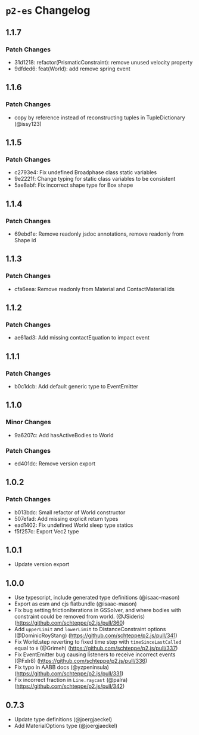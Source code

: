# `p2-es` Changelog

## 1.1.7

### Patch Changes

- 31d1218: refactor(PrismaticConstraint): remove unused velocity property
- 9dfded6: feat(World): add remove spring event

## 1.1.6

### Patch Changes

- copy by reference instead of reconstructing tuples in TupleDictionary (@issy123)

## 1.1.5

### Patch Changes

- c2793e4: Fix undefined Broadphase class static variables
- 9e2221f: Change typing for static class variables to be consistent
- 5ae8abf: Fix incorrect shape type for Box shape

## 1.1.4

### Patch Changes

- 69ebd1e: Remove readonly jsdoc annotations, remove readonly from Shape id

## 1.1.3

### Patch Changes

- cfa6eea: Remove readonly from Material and ContactMaterial ids

## 1.1.2

### Patch Changes

- ae61ad3: Add missing contactEquation to impact event

## 1.1.1

### Patch Changes

- b0c1dcb: Add default generic type to EventEmitter

## 1.1.0

### Minor Changes

- 9a6207c: Add hasActiveBodies to World

### Patch Changes

- ed401dc: Remove version export

## 1.0.2

### Patch Changes

- b013bdc: Small refactor of World constructor
- 507efad: Add missing explicit return types
- ead1402: Fix undefined World sleep type statics
- f5f257c: Export Vec2 type

## 1.0.1

- Update version export

## 1.0.0

- Use typescript, include generated type definitions (@isaac-mason)
- Export as esm and cjs flatbundle (@isaac-mason)
- Fix bug setting frictionIterations in GSSolver, and where bodies with constraint could be removed from world. (@JSideris) (https://github.com/schteppe/p2.js/pull/360)
- Add `upperLimit` and `lowerLimit` to DistanceConstraint options (@DominicRoyStang) (https://github.com/schteppe/p2.js/pull/341)
- Fix World.step reverting to fixed time step with `timeSinceLastCalled` equal to `0` (@Grimeh) (https://github.com/schteppe/p2.js/pull/337)
- Fix EventEmitter bug causing listeners to receive incorrect events (@Fxlr8) (https://github.com/schteppe/p2.js/pull/336)
- Fix typo in AABB docs (@yzpeninsula) (https://github.com/schteppe/p2.js/pull/331)
- Fix incorrect fraction in `Line.raycast` (@palra) (https://github.com/schteppe/p2.js/pull/342)

## 0.7.3

- Update type definitions (@joergjaeckel)
- Add MaterialOptions type (@joergjaeckel)
